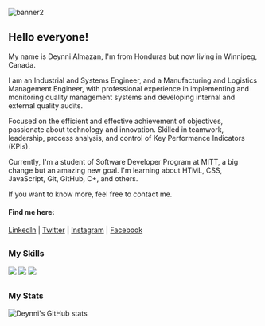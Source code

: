 ![banner2](https://user-images.githubusercontent.com/123532871/221482133-ef789093-6693-4c49-ab09-c79805f6c1b2.jpg)

## Hello everyone! 

My name is Deynni Almazan, I'm from Honduras but now 
living in Winnipeg, Canada. 

I am an Industrial and Systems Engineer, and a Manufacturing and Logistics Management Engineer, 
with professional experience in implementing and monitoring quality management systems and
developing internal and external quality audits. 

Focused on the efficient and effective achievement of objectives, passionate about 
technology and innovation. Skilled in teamwork, leadership, process analysis, and control of
Key Performance Indicators (KPIs).

Currently, I'm a student of Software Developer Program at MITT, a big change but an amazing new goal. 
I'm learning about HTML, CSS, JavaScript, Git, GitHub, C+, and others.

If you want to know more, feel free to contact me.

#### Find me here:
<a href="https://www.linkedin.com/in/deynnialmazanmonroy/" target="_blank">LinkedIn</a> |
<a href="https://twitter.com/deynnialmazan" target="_blank">Twitter</a> | 
<a href="https://www.instagram.com/dey.amonroy/" target="_blank">Instagram</a> |
<a href="https://www.facebook.com/drosby.a" target="_blank">Facebook</a>

##

### My Skills
![](https://img.shields.io/badge/web-html-informational?style=for-the-badge&logo=html5&logoColor=white&color=81ffff)
![](https://img.shields.io/badge/web-css-informational?style=for-the-badge&logo=css3&logoColor=white&color=81ffff)
![](https://img.shields.io/badge/code-javascript-informational?style=for-the-badge&logo=javascript&logoColor=white&color=81ffff)

##

### My Stats

![Deynni's GitHub stats](https://github-readme-stats.vercel.app/api?username=deynnialmazan&show_icons=true&theme=transparent)

